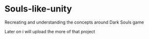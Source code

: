 # Souls-like-unity
Recreating and understanding the concepts around Dark Souls game

Later on i will upload the more of that project
